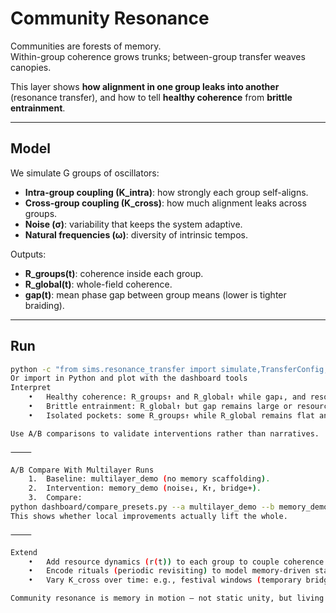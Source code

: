 # Community Resonance

Communities are forests of memory.  
Within-group coherence grows trunks; between-group transfer weaves canopies.

This layer shows **how alignment in one group leaks into another** (resonance transfer), and how to tell **healthy coherence** from **brittle entrainment**.

---

## Model

We simulate G groups of oscillators:
- **Intra-group coupling (K_intra)**: how strongly each group self-aligns.
- **Cross-group coupling (K_cross)**: how much alignment leaks across groups.
- **Noise (σ)**: variability that keeps the system adaptive.
- **Natural frequencies (ω)**: diversity of intrinsic tempos.

Outputs:
- **R_groups(t)**: coherence inside each group.
- **R_global(t)**: whole-field coherence.
- **gap(t)**: mean phase gap between group means (lower is tighter braiding).

---

## Run

```bash
python -c "from sims.resonance_transfer import simulate,TransferConfig; print(simulate(TransferConfig())['summary'])"
Or import in Python and plot with the dashboard tools
Interpret
	•	Healthy coherence: R_groups↑ and R_global↑ while gap↓, and resource metrics (if layered in) stay stable.
	•	Brittle entrainment: R_global↑ but gap remains large or resource health drops.
	•	Isolated pockets: some R_groups↑ while R_global remains flat and gap stays wide.

Use A/B comparisons to validate interventions rather than narratives.

⸻

A/B Compare With Multilayer Runs
	1.	Baseline: multilayer_demo (no memory scaffolding).
	2.	Intervention: memory_demo (noise↓, K↑, bridge+).
	3.	Compare:
python dashboard/compare_presets.py --a multilayer_demo --b memory_demo
This shows whether local improvements actually lift the whole.

⸻

Extend
	•	Add resource dynamics (r(t)) to each group to couple coherence with health.
	•	Encode rituals (periodic revisiting) to model memory-driven stability.
	•	Vary K_cross over time: e.g., festival windows (temporary bridges).

Community resonance is memory in motion — not static unity, but living braids.
